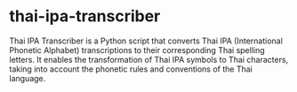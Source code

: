 # thai-ipa-transcriber
Thai IPA Transcriber is a Python script that converts Thai IPA (International Phonetic Alphabet) transcriptions to their corresponding Thai spelling letters. It enables the transformation of Thai IPA symbols to Thai characters, taking into account the phonetic rules and conventions of the Thai language.
